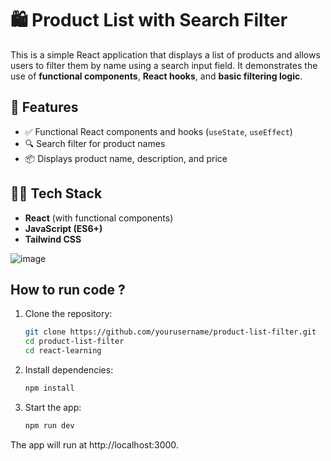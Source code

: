 # 🛍️ Product List with Search Filter

This is a simple React application that displays a list of products and allows users to filter them by name using a search input field. It demonstrates the use of **functional components**, **React hooks**, and **basic filtering logic**.

## 🚀 Features

- ✅ Functional React components and hooks (`useState`, `useEffect`)
- 🔍 Search filter for product names
- 📦 Displays product name, description, and price

## 🧑‍💻 Tech Stack

- **React** (with functional components)
- **JavaScript (ES6+)**
- **Tailwind CSS**

![image](https://github.com/user-attachments/assets/d49ff29d-0a33-46c4-a9a4-8d4b01601687)

## How to run code ?

1. Clone the repository:
   ```bash
   git clone https://github.com/yourusername/product-list-filter.git
   cd product-list-filter
   cd react-learning

2. Install dependencies:
   ```bash
   npm install

3. Start the app:
    ```bash
   npm run dev

The app will run at http://localhost:3000.
